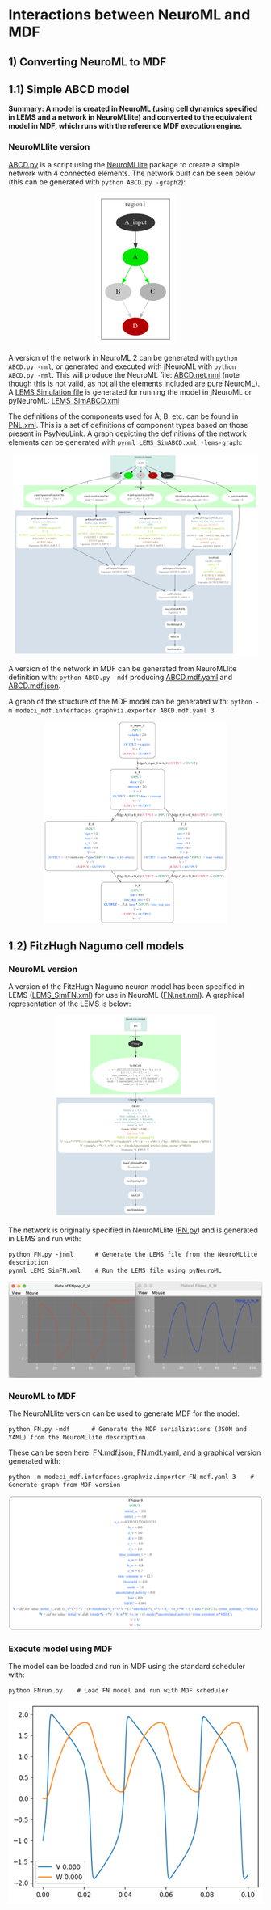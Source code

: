 # Interactions between NeuroML and MDF

## 1) Converting NeuroML to MDF

## 1.1) Simple ABCD model

**Summary: A model is created in NeuroML (using cell dynamics specified in LEMS and a network in NeuroMLlite) and converted to the equivalent model in MDF, which runs with the reference MDF execution engine.**

### NeuroMLlite version

[ABCD.py](ABCD.py) is a script using the [NeuroMLlite](https://docs.neuroml.org/Userdocs/Software/NeuroMLlite.html) package to create a simple network with 4 connected elements. The network built can be seen below (this can be generated with `python ABCD.py -graph2`):

<p align="center"><img src="ABCD.nmllite.png" alt="ABCD.nmllite.png" height="300"></p>

A version of the network in NeuroML 2 can be generated with `python ABCD.py -nml`, or generated and executed with jNeuroML with `python ABCD.py -nml`.
This will produce the NeuroML file: [ABCD.net.nml](ABCD.net.nml) (note though this is not valid, as not all the elements included are pure NeuroML). A [LEMS Simulation file](https://docs.neuroml.org/Userdocs/LEMSSimulation.html) is generated for running the model in jNeuroML or pyNeuroML: [LEMS_SimABCD.xml](LEMS_SimABCD.xml)

The definitions of the components used for A, B, etc. can be found in [PNL.xml](PNL.xml). This is a set of definitions of component types based on those present in PsyNeuLink. A graph depicting the definitions of the network elements can be generated with `pynml LEMS_SimABCD.xml -lems-graph`:

<p align="center"><img src="LEMS_SimABCD.png" alt="LEMS_SimABCD.png" height="400"></p>


A version of the network in MDF can be generated from NeuroMLlite definition with: `python ABCD.py -mdf` producing [ABCD.mdf.yaml](ABCD.mdf.yaml) and [ABCD.mdf.json](ABCD.mdf.json).

A graph of the structure of the MDF model can be generated with: `python -m modeci_mdf.interfaces.graphviz.exporter ABCD.mdf.yaml 3`

<p align="center"><img src="ABCD.mdf.png" alt="ABCD.mdf.png" height="400"></p>



## 1.2) FitzHugh Nagumo cell models

### NeuroML version

A version of the FitzHugh Nagumo neuron model has been specified in LEMS ([LEMS_SimFN.xml](LEMS_SimFN.xml)) for use in NeuroML ([FN.net.nml](FN.net.nml)).
A graphical representation of the LEMS is below:

<p align="center"><img src="LEMS_SimFN.png" alt="LEMS_SimFN.png" height="400"></p>

The network is originally specified in NeuroMLlite ([FN.py](FN.py)) and is generated in LEMS and run with:
```
python FN.py -jnml      # Generate the LEMS file from the NeuroMLlite description
pynml LEMS_SimFN.xml    # Run the LEMS file using pyNeuroML
```

![LemsFNrun.png](LemsFNrun.png)


### NeuroML to MDF


The NeuroMLlite version can be used to generate MDF for the model:

```
python FN.py -mdf      # Generate the MDF serializations (JSON and YAML) from the NeuroMLlite description
```

These can be seen here: [FN.mdf.json](FN.mdf.json), [FN.mdf.yaml](FN.mdf.yaml), and a graphical version generated with:

```
python -m modeci_mdf.interfaces.graphviz.importer FN.mdf.yaml 3    #  Generate graph from MDF version
```

<p align="center"><img src="FN.gv.png" alt="FN.gv.png"></p>


### Execute model using MDF

The model can be loaded and run in MDF using the standard scheduler with:

```
python FNrun.py    # Load FN model and run with MDF scheduler
```

<p align="center"><img src="MDFFNrun.png" alt="MDFFNrun.png" height="400"></p>
